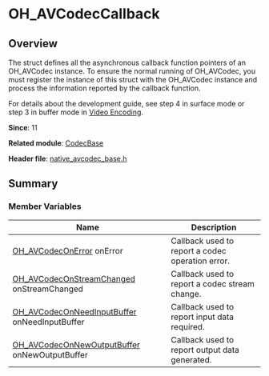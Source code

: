# OH_AVCodecCallback

<!--Kit: AVCodec Kit-->
<!--Subsystem: Multimedia-->
<!--Owner: @mr-chencxy-->
<!--Designer: @dpy2650--->
<!--Tester: @baotianhao-->
<!--Adviser: @w_Machine_cc-->

## Overview

The struct defines all the asynchronous callback function pointers of an OH_AVCodec instance. To ensure the normal running of OH_AVCodec, you must register the instance of this struct with the OH_AVCodec instance and process the information reported by the callback function.

For details about the development guide, see step 4 in surface mode or step 3 in buffer mode in [Video Encoding](../../media/avcodec/video-encoding.md).

**Since**: 11

**Related module**: [CodecBase](capi-codecbase.md)

**Header file**: [native_avcodec_base.h](capi-native-avcodec-base-h.md)

## Summary

### Member Variables

| Name| Description|
| -- | -- |
| [OH_AVCodecOnError](capi-native-avcodec-base-h.md#oh_avcodeconerror) onError | Callback used to report a codec operation error.|
| [OH_AVCodecOnStreamChanged](capi-native-avcodec-base-h.md#oh_avcodeconstreamchanged) onStreamChanged | Callback used to report a codec stream change.|
| [OH_AVCodecOnNeedInputBuffer](capi-native-avcodec-base-h.md#oh_avcodeconneedinputbuffer) onNeedInputBuffer | Callback used to report input data required.|
| [OH_AVCodecOnNewOutputBuffer](capi-native-avcodec-base-h.md#oh_avcodeconnewoutputbuffer) onNewOutputBuffer | Callback used to report output data generated.|

